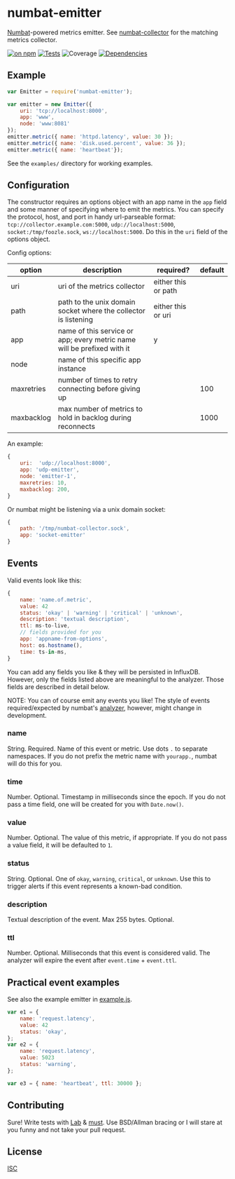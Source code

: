 # numbat-emitter

[Numbat](http://www.arkive.org/numbat/myrmecobius-fasciatus/)-powered metrics emitter. See [numbat-collector](https://github.com/ceejbot/numbat-collector) for the matching metrics collector.

[![on npm](http://img.shields.io/npm/v/numbat-emitter.svg?style=flat)](https://www.npmjs.org/package/numbat-emitter)  [![Tests](http://img.shields.io/travis/ceejbot/numbat-emitter.svg?style=flat)](http://travis-ci.org/ceejbot/numbat-emitter) ![Coverage](http://img.shields.io/badge/coverage-100%25-green.svg?style=flat) [![Dependencies](http://img.shields.io/david/ceejbot/numbat-emitter.svg?style=flat)](https://david-dm.org/ceejbot/numbat-emitter)

## Example

```javascript
var Emitter = require('numbat-emitter');

var emitter = new Emitter({
    uri: 'tcp://localhost:8000',
    app: 'www',
    node: 'www:8081'
});
emitter.metric({ name: 'httpd.latency', value: 30 });
emitter.metric({ name: 'disk.used.percent', value: 36 });
emitter.metric({ name: 'heartbeat'});
```

See the `examples/` directory for working examples.

## Configuration

The constructor requires an options object with an app name in the `app` field and some manner of specifying where to emit the metrics. You can specify the protocol, host, and port in handy url-parseable format: `tcp://collector.example.com:5000`, `udp://localhost:5000`, `socket:/tmp/foozle.sock`, `ws://localhost:5000`. Do this in the `uri` field of the options object.

Config options:

| option | description | required? | default |
|--------|-------------|-----------|---------|
| uri    | uri of the metrics collector | either this or path | |
| path   | path to the unix domain socket where the collector is listening | either this or uri ||
| app    | name of this service or app; every metric name will be prefixed with it | y | |
| node   | name of this specific app instance |  | |
| maxretries | number of times to retry connecting before giving up |  | 100 |
| maxbacklog | max number of metrics to hold in backlog during reconnects | | 1000 |


An example:

```javascript
{
    uri:  'udp://localhost:8000',
    app: 'udp-emitter',
    node: 'emitter-1',
    maxretries: 10,
    maxbacklog: 200,
}
```

Or numbat might be listening via a unix domain socket:

```javascript
{
    path: '/tmp/numbat-collector.sock',
    app: 'socket-emitter'
}
```

## Events

Valid events look like this:

```javascript
{
    name: 'name.of.metric',
    value: 42
    status: 'okay' | 'warning' | 'critical' | 'unknown',
    description: 'textual description',
    ttl: ms-to-live,
    // fields provided for you
    app: 'appname-from-options',
    host: os.hostname(),
    time: ts-in-ms,
}
```

You can add any fields you like & they will be persisted in InfluxDB. However, only the fields listed above are meaningful to the analyzer. Those fields are described in detail below.

NOTE: You can of course emit any events you like! The style of events required/expected by numbat's [analyzer](https://github.com/ceejbot/numbat-analyzer), however, might change in development.

### name

String. Required. Name of this event or metric. Use dots `.` to separate namespaces. If you do not prefix the metric name with `yourapp.`, numbat will do this for you.

### time

Number. Optional. Timestamp in milliseconds since the epoch. If you do not pass a time field, one will be created for you with `Date.now()`.

### value

Number. Optional. The value of this metric, if appropriate. If you do not pass a value field, it will be defaulted to `1`.

### status

String. Optional. One of `okay`, `warning`, `critical`, or `unknown`. Use this to trigger alerts if this event represents a known-bad condition.

### description

Textual description of the event. Max 255 bytes. Optional.

### ttl

Number. Optional. Milliseconds that this event is considered valid. The analyzer will expire the event after `event.time` + `event.ttl`.

## Practical event examples

See also the example emitter in [example.js](./example.js).

```javascript
var e1 = {
    name: 'request.latency',
    value: 42
    status: 'okay',
};
var e2 = {
    name: 'request.latency',
    value: 5023
    status: 'warning',
};

var e3 = { name: 'heartbeat', ttl: 30000 };
```

## Contributing

Sure! Write tests with [Lab](https://www.npmjs.org/package/lab) & [must](https://www.npmjs.org/package/must). Use BSD/Allman bracing or I will stare at you funny and not take your pull request.

## License

[ISC](http://opensource.org/licenses/ISC)

